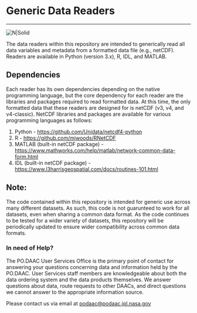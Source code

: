 
# Generic Data Readers
 ----

![N|Solid](https://podaac.jpl.nasa.gov/sites/default/files/image/custom_thumbs/podaac_logo.png)

The data readers within this repository are intended to generically read all data variables and metadata from a formatted data file (e.g., netCDF).
Readers are available in Python (version 3.x), R, IDL, and MATLAB. 

## Dependencies

Each reader has its own dependencies depending on the native programming language, but the core dependency for each reader are the libraries and packages required to read formatted data. At this time, the only formatted data that these readers are designed for is netCDF (v3, v4, and v4-classic). NetCDF libraries and packages are available for various programming languages as follows:

1. Python - https://github.com/Unidata/netcdf4-python
2. R - https://github.com/mjwoods/RNetCDF
3. MATLAB (built-in netCDF package) - https://www.mathworks.com/help/matlab/network-common-data-form.html
4. IDL (built-in netCDF package) - https://www.l3harrisgeospatial.com/docs/routines-101.html

## Note: 
The code contained within this repository is intended for generic use across many different datasets. As such, this code is not guarunteed to work for all datasets, even when sharing a common data format. As the code continues to be tested for a wider variety of datasets, this repository will be periodically updated to ensure wider compatibility across common data formats. 

### In need of Help?
The PO.DAAC User Services Office is the primary point of contact for answering your questions concerning data and information held by the PO.DAAC. User Services staff members are knowledgeable about both the data ordering system and the data products themselves. We answer questions about data, route requests to other DAACs, and direct questions we cannot answer to the appropriate information source.

Please contact us via email at podaac@podaac.jpl.nasa.gov
